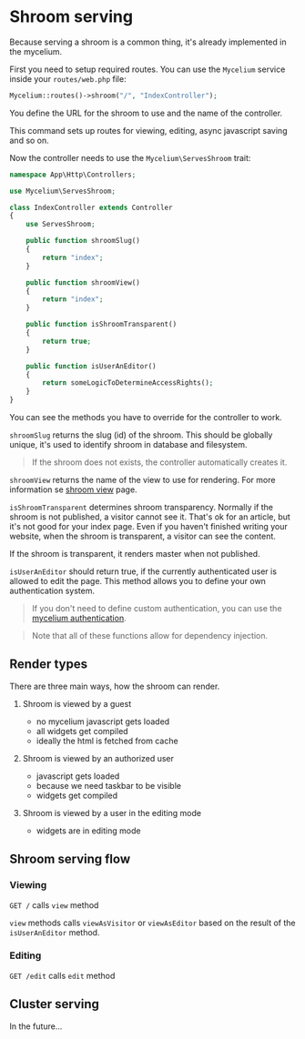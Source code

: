 Shroom serving
==============

Because serving a shroom is a common thing, it's already implemented in the mycelium.

First you need to setup required routes. You can use the `Mycelium` service inside your `routes/web.php` file:

```php
Mycelium::routes()->shroom("/", "IndexController");
```

You define the URL for the shroom to use and the name of the controller.

This command sets up routes for viewing, editing, async javascript saving and so on.

Now the controller needs to use the `Mycelium\ServesShroom` trait:

```php
namespace App\Http\Controllers;

use Mycelium\ServesShroom;

class IndexController extends Controller
{
    use ServesShroom;

    public function shroomSlug()
    {
        return "index";
    }

    public function shroomView()
    {
        return "index";
    }

    public function isShroomTransparent()
    {
        return true;
    }

    public function isUserAnEditor()
    {
        return someLogicToDetermineAccessRights();
    }
}
```

You can see the methods you have to override for the controller to work.

`shroomSlug` returns the slug (id) of the shroom. This should be globally unique, it's used to identify shroom in database and filesystem.

> If the shroom does not exists, the controller automatically creates it.

`shroomView` returns the name of the view to use for rendering. For more information se [shroom view](shroom-view.md) page.

`isShroomTransparent` determines shroom transparency. Normally if the shroom is not published, a visitor cannot see it. That's ok for an article, but it's not good for your index page. Even if you haven't finished writing your website, when the shroom is transparent, a visitor can see the content.

If the shroom is transparent, it renders master when not published.

`isUserAnEditor` should return true, if the currently authenticated user is allowed to edit the page. This method allows you to define your own authentication system.

> If you don't need to define custom authentication, you can use the [mycelium authentication](authentication.md).

> Note that all of these functions allow for dependency injection.


Render types
------------

There are three main ways, how the shroom can render.

1) Shroom is viewed by a guest
    - no mycelium javascript gets loaded
    - all widgets get compiled
    - ideally the html is fetched from cache

2) Shroom is viewed by an authorized user
    - javascript gets loaded
    - because we need taskbar to be visible
    - widgets get compiled

3) Shroom is viewed by a user in the editing mode
    - widgets are in editing mode


Shroom serving flow
-------------------


### Viewing

`GET /` calls `view` method

`view` methods calls `viewAsVisitor` or `viewAsEditor` based on the
result of the `isUserAnEditor` method.


### Editing

`GET /edit` calls `edit` method


Cluster serving
---------------

In the future...